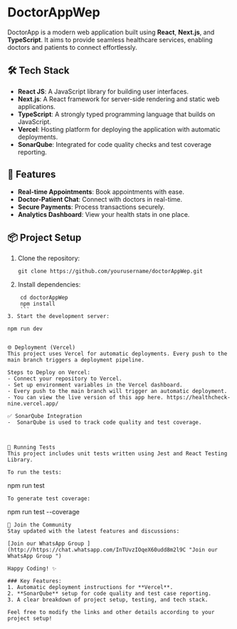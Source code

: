 # DoctorAppWep

DoctorApp is a modern web application built using **React**, **Next.js**, and **TypeScript**. It aims to provide seamless healthcare services, enabling doctors and patients to connect effortlessly.

## 🛠 Tech Stack

- **React JS**: A JavaScript library for building user interfaces.
- **Next.js**: A React framework for server-side rendering and static web applications.
- **TypeScript**: A strongly typed programming language that builds on JavaScript.
- **Vercel**: Hosting platform for deploying the application with automatic deployments.
- **SonarQube**: Integrated for code quality checks and test coverage reporting.

## 🚀 Features

- **Real-time Appointments**: Book appointments with ease.
- **Doctor-Patient Chat**: Connect with doctors in real-time.
- **Secure Payments**: Process transactions securely.
- **Analytics Dashboard**: View your health stats in one place.

## 📦 Project Setup

1. Clone the repository:

   ```
   git clone https://github.com/yourusername/doctorAppWep.git
   ```
2. Install dependencies:
```
    cd doctorAppWep
    npm install
	```
3. Start the development server:
   ```
    npm run dev
```

🌐 Deployment (Vercel)
This project uses Vercel for automatic deployments. Every push to the main branch triggers a deployment pipeline.

Steps to Deploy on Vercel:
- Connect your repository to Vercel.
- Set up environment variables in the Vercel dashboard.
- Every push to the main branch will trigger an automatic deployment.
- You can view the live version of this app here. https://healthcheck-nine.vercel.app/

✅ SonarQube Integration
-  SonarQube is used to track code quality and test coverage.



🧪 Running Tests
This project includes unit tests written using Jest and React Testing Library.

To run the tests:
```
npm run test
```
To generate test coverage:

```
npm run test --coverage
```
📱 Join the Community
Stay updated with the latest features and discussions:

[Join our WhatsApp Group ](http://https://chat.whatsapp.com/InTUvzIOqeX60udd8m2l9C "Join our WhatsApp Group ")

Happy Coding! ✨

### Key Features:
1. Automatic deployment instructions for **Vercel**.
2. **SonarQube** setup for code quality and test case reporting.
3. A clear breakdown of project setup, testing, and tech stack.

Feel free to modify the links and other details according to your project setup!
